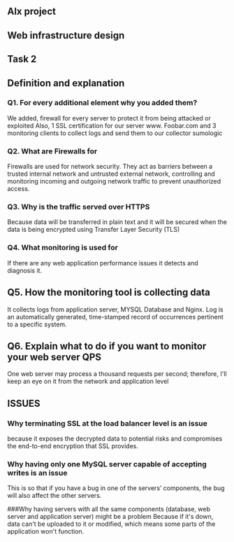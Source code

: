 ## Alx project

## Web infrastructure design

## Task 2

## Definition and explanation

### Q1. For every additional element why you added them?

We added, firewall for every server to protect it from being attacked or exploited Also, 1 SSL certification for our server www. Foobar.com and 3 monitoring clients to collect logs and send them to our collector sumologic

### Q2. What are Firewalls for

Firewalls are used for network security. They act as barriers between a trusted internal network and untrusted external network, controlling and monitoring incoming and outgoing network traffic to prevent unauthorized access.

### Q3. Why is the traffic served over HTTPS

Because data will be transferred in plain text and it will be secured when the data is being encrypted using Transfer Layer Security (TLS)

### Q4. What monitoring is used for

If there are any web application performance issues it detects and diagnosis it.

## Q5. How the monitoring tool is collecting data

It collects logs from application server, MYSQL Database and Nginx. Log is an automatically generated, time-stamped record of occurrences pertinent to a specific system.

## Q6. Explain what to do if you want to monitor your web server QPS

One web server may process a thousand requests per second; therefore, I'll keep an eye on it from the network and application level

## ISSUES

### Why terminating SSL at the load balancer level is an issue
because it exposes the decrypted data to potential risks and compromises the end-to-end encryption that SSL provides.

### Why having only one MySQL server capable of accepting writes is an issue
This is so that if you have a bug in one of the servers’ components, the bug will also affect the other servers.

###Why having servers with all the same components (database, web server and application server) might be a problem
Because if it's down, data can't be uploaded to it or modified, which means some parts of the application won't function.
